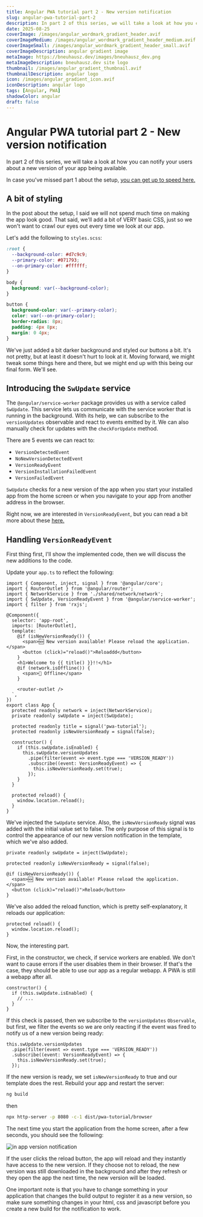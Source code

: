 ```yaml
---
title: Angular PWA tutorial part 2 - New version notification
slug: angular-pwa-tutorial-part-2
description: In part 2 of this series, we will take a look at how you can notify your users about a new version of your app being available
date: 2025-08-25
coverImage: /images/angular_wordmark_gradient_header.avif
coverImageMedium: /images/angular_wordmark_gradient_header_medium.avif
coverImageSmall: /images/angular_wordmark_gradient_header_small.avif
coverImageDescription: angular gradient image
metaImage: https://bneuhausz.dev/images/bneuhausz_dev.png
metaImageDescription: bneuhausz.dev site logo
thumbnail: /images/angular_gradient_thumbnail.avif
thumbnailDescription: angular logo
icon: /images/angular_gradient_icon.avif
iconDescription: angular logo
tags: [Angular, PWA]
shadowColor: angular
draft: false
---
```


# Angular PWA tutorial part 2 - New version notification

In part 2 of this series, we will take a look at how you can notify your users about a new version of your app being available.

In case you've missed part 1 about the setup, [you can get up to speed here.](https://bneuhausz.dev/blog/angular-pwa-tutorial-part-1)

## A bit of styling

In the post about the setup, I said we will not spend much time on making the app look good. That said, we'll add a bit of VERY basic CSS, just so we won't want to crawl our eyes out every time we look at our app.

Let's add the following to ``styles.scss``:

```scss
:root {
  --background-color: #d7c9c9;
  --primary-color: #071793;
  --on-primary-color: #ffffff;
}

body {
  background: var(--background-color);
}

button {
  background-color: var(--primary-color);
  color: var(--on-primary-color);
  border-radius: 8px;
  padding: 4px 8px;
  margin: 0 4px;
}
```

We've just added a bit darker background and styled our buttons a bit. It's not pretty, but at least it doesn't hurt to look at it. Moving forward, we might tweak some things here and there, but we might end up with this being our final form. We'll see.

## Introducing the ``SwUpdate`` service

The ``@angular/service-worker`` package provides us with a service called ``SwUpdate``. This service lets us communicate with the service worker that is running in the background. With its help, we can subscribe to the ``versionUpdates`` observable and react to events emitted by it. We can also manually check for updates with the ``checkForUpdate`` method.

There are 5 events we can react to:

- ``VersionDetectedEvent``
- ``NoNewVersionDetectedEvent``
- ``VersionReadyEvent``
- ``VersionInstallationFailedEvent``
- ``VersionFailedEvent``

``SwUpdate`` checks for a new version of the app when you start your installed app from the home screen or when you navigate to your app from another address in the browser.

Right now, we are interested in ``VersionReadyEvent``, but you can read a bit more about these [here.](https://angular.dev/ecosystem/service-workers/communications)

## Handling ``VersionReadyEvent``

First thing first, I'll show the implemented code, then we will discuss the new additions to the code.

Update your ``app.ts`` to reflect the following:

```angular-ts
import { Component, inject, signal } from '@angular/core';
import { RouterOutlet } from '@angular/router';
import { NetworkService } from './shared/network/network';
import { SwUpdate, VersionReadyEvent } from '@angular/service-worker';
import { filter } from 'rxjs';

@Component({
  selector: 'app-root',
  imports: [RouterOutlet],
  template: `
    @if (isNewVersionReady()) {
      <span>🆕 New version available! Please reload the application.</span>
      <button (click)="reload()">Reloaddd</button>
    }
    <h1>Welcome to {{ title() }}!!</h1>
    @if (network.isOffline()) {
      <span>🚫 Offline</span>
    }

    <router-outlet />
  `,
})
export class App {
  protected readonly network = inject(NetworkService);
  private readonly swUpdate = inject(SwUpdate);

  protected readonly title = signal('pwa-tutorial');
  protected readonly isNewVersionReady = signal(false);

  constructor() {
    if (this.swUpdate.isEnabled) {
      this.swUpdate.versionUpdates
        .pipe(filter(event => event.type === 'VERSION_READY'))
        .subscribe((event: VersionReadyEvent) => {
          this.isNewVersionReady.set(true);
        });
    }
  }

  protected reload() {
    window.location.reload();
  }
}

```

We've injected the ``SwUpdate`` service. Also, the ``isNewVersionReady`` signal was added with the initial value set to false. The only purpose of this signal is to control the appearance of our new version notification in the template, which we've also added.

```angular-ts
private readonly swUpdate = inject(SwUpdate);

protected readonly isNewVersionReady = signal(false);
```

```angular-html
@if (isNewVersionReady()) {
  <span>🆕 New version available! Please reload the application.</span>
  <button (click)="reload()">Reload</button>
}
```

We've also added the reload function, which is pretty self-explanatory, it reloads our application:

```angular-ts
protected reload() {
  window.location.reload();
}
```

Now, the interesting part.

First, in the constructor, we check, if service workers are enabled. We don't want to cause errors if the user disables them in their browser. If that's the case, they should be able to use our app as a regular webapp. A PWA is still a webapp after all.

```angular-ts
constructor() {
  if (this.swUpdate.isEnabled) {
    // ...
  }
}
```

If this check is passed, then we subscribe to the ``versionUpdates`` ``Observable``, but first, we filter the events so we are only reacting if the event was fired to notify us of a new version being ready:

```angular-ts
this.swUpdate.versionUpdates
  .pipe(filter(event => event.type === 'VERSION_READY'))
  .subscribe((event: VersionReadyEvent) => {
    this.isNewVersionReady.set(true);
  });
```

If the new version is ready, we set ``isNewVersionReady`` to true and our template does the rest. Rebuild your app and restart the server:

```bash
ng build
```

then

```bash
npx http-server -p 8080 -c-1 dist/pwa-tutorial/browser
```

The next time you start the application from the home screen, after a few seconds, you should see the following:

![in app version notification](/images/pwa-tutorial/part-2/new_version_notification.avif)

If the user clicks the reload button, the app will reload and they instantly have access to the new version. If they choose not to reload, the new version was still downloaded in the background and after they refresh or they open the app the next time, the new version will be loaded.

One important note is that you have to change something in your application that changes the build output to register it as a new version, so make sure something changes in your html, css and javascript before you create a new build for the notification to work.
